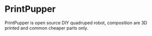 # PrintPupper
PrintPupper is open source DIY quadruped robot, composition are 3D printed and common cheaper parts only.
